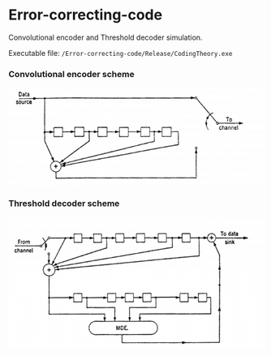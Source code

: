 # Error-correcting-code
Convolutional encoder and Threshold decoder simulation.

Executable file: `/Error-correcting-code/Release/CodingTheory.exe`

### Convolutional encoder scheme
![alt text](https://github.com/Rendojack/Error-correcting-code/blob/master/schemes/konvoliucinis%20kodas.png "Convolutional encoder")

### Threshold decoder scheme
![alt text](https://github.com/Rendojack/Error-correcting-code/blob/master/schemes/dekodavimas.png "Threshold decoder")
